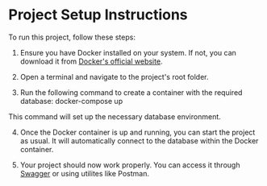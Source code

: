 # Project Setup Instructions

To run this project, follow these steps:

1. Ensure you have Docker installed on your system. If not, you can download it from [Docker's official website](https://www.docker.com/get-started).

2. Open a terminal and navigate to the project's root folder.

3. Run the following command to create a container with the required database:
   docker-compose up

This command will set up the necessary database environment.

4. Once the Docker container is up and running, you can start the project as usual. It will automatically connect to the database within the Docker container.

5. Your project should now work properly. You can access it through [Swagger](http://localhost:8080/swagger-ui/index.html) or using utilites like Postman.
